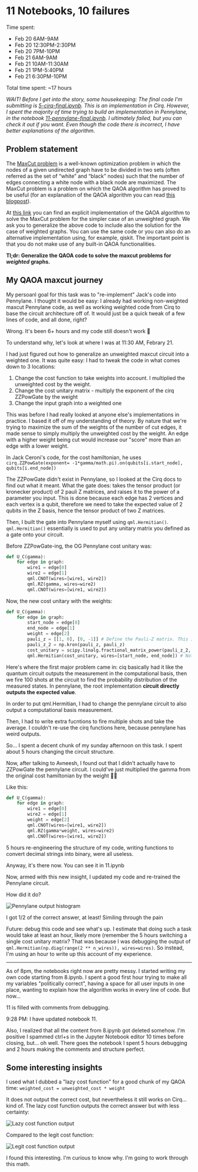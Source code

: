 # 11 Notebooks, 10 failures  
Time spent: 
* Feb 20 6AM-9AM
* Feb 20 12:30PM-2:30PM
* Feb 20 7PM-10PM
* Feb 21 6AM-9AM
* Feb 21 10AM-11:30AM
* Feb 21 1PM-5:40PM
* Feb 21 6:30PM-10PM  

Total time spent:  ~17 hours

*WAIT! Before I get into the story, some housekeeping: The final code I'm submitting is [5-cirq-final.ipynb](/attempts/5-cirq-final.ipynb). This is an implementation in Cirq. However, I spent the majority of time trying to build an implementation in Pennylane, in the notebook [11-pennylane-final.ipynb](/attempts/11-pennylane-final.ipynb). I ultimately failed, but you can check it out if you want. Even though the code there is incorrect, I have better explanations of the algorithm.*

## Problem statement

The [MaxCut problem](https://en.wikipedia.org/wiki/Maximum_cut) is a well-known optimization problem in which the nodes of a given undirected graph have to be divided in two sets (often referred as the set of “white” and “black” nodes) such that the number of edges connecting a white node with a black node are maximized. The MaxCut problem is a problem on which the QAOA algorithm has proved to be useful (for an explanation of the QAOA algorithm you can read [this blogpost](https://www.mustythoughts.com/quantum-approximate-optimization-algorithm-explained)).

At [this link](https://lucaman99.github.io/new_blog/2020/mar16.html) you can find an explicit implementation of the QAOA algorithm to solve the MaxCut problem for the simpler case of an unweighted graph. We ask you to generalize the above code to include also the solution for the case of weighted graphs. You can use the same code or you can also do an alternative implementation using, for example, qiskit. The important point is that you do not make use of any built-in QAOA functionalities.

**Tl;dr: Generalize the QAOA code to solve the maxcut problems for *weighted* graphs.**

## My QAOA maxcut journey 

My persoanl goal for this task was to "re-implement" Jack's code into Pennylane. I thought it would be easy: I already had working non-weighted maxcut Pennylane code, as well as working weighted code from Cirq to base the circuit architecture off of. It would just be a quick tweak of a few lines of code, and all done, right?  

Wrong. It's been 6+ hours and my code still doesn't work :facepalm:  

To understand why, let's look at where I was at 11:30 AM, Febrary 21.  

I had just figured out how to generalize an unweighted maxcut circuit into a weighted one. It was quite easy: I had to tweak the code in what comes down to 3 locations:  
1. Change the cost function to take weights into account. I multiplied the unweighted cost by the weight.
2. Change the cost unitary matrix - multiply the exponent of the cirq ZZPowGate by the weight
3. Change the input graph into a weighted one


This was before I had really looked at anyone else's implementations in practice. I based it off of my understanding of theory. By nature that we're trying to maximize the sum of the weights of the number of cut edges, it made sense to simply multiply the unweighted cost by the weight. An edge with a higher weight being cut would increase our "score" more than an edge with a lower weight. 

In Jack Ceroni's code, for the cost hamiltonian, he uses `cirq.ZZPowGate(exponent= -1*gamma/math.pi).on(qubits[i.start_node], qubits[i.end_node])`

The ZZPowGate didn't exist in Pennylane, so I looked at the Cirq docs to find out what it meant. What the gate does: takes the tensor product (or kronecker product) of 2 pauli Z matrices, and raises it to the power of a parameter you input. This is done because each edge has 2 vertices and each vertex is a qubit, therefore we need to take the expected value of 2 qubits in the Z basis, hence the tensor product of two Z matrices.

Then, I built the gate into Pennylane myself using `qml.Hermitian()`. `qml.Hermitian()` essentially is used to put any unitary matrix you defined as a gate onto your circuit.

Before ZZPowGate-ing, the OG Pennylane cost unitary was:

```python
def U_C(gamma):
    for edge in graph:
        wire1 = edge[0]
        wire2 = edge[1]
        qml.CNOT(wires=[wire1, wire2])
        qml.RZ(gamma, wires=wire2)
        qml.CNOT(wires=[wire1, wire2])
```

Now, the new cost unitary with the weights:

```python
def U_C(gamma):
    for edge in graph:
        start_node = edge[0]
        end_node = edge[1]
        weight = edge[2]
        pauli_z = [[1, 0], [0, -1]] # Define the Pauli-Z matrix. This is because we want to find the expected value of each edge pseudo-measured in the Z basis.
        pauli_z_2 = np.kron(pauli_z, pauli_z) 
        cost_unitary = scipy.linalg.fractional_matrix_power(pauli_z_2, -1*gamma/np.pi) # The unitary gate that will be applied to our circuit
        qml.Hermitian(cost_unitary, wires=[start_node, end_node]) # Note: wires = qubits. Here we are applying the unitary matrix we defined onto the 2 vertices of our edge.
```

Here's where the first major problem came in: ciq basically had it like the quantum circuit outputs the measurement in the computational basis, then we fire 100 shots at the circuit to find the probability distribution of the measured states. In pennylane, the root implementation **circuit directly outputs the expected value**.

In order to put qml.Hermitian, I had to change the pennylane circuit to also output a computational basis measurement.

Then, I had to write extra fucntions to fire multiple shots and take the average. I couldn't re-use the cirq functions here, because pennylane has weird outputs.

So... I spent a decent chunk of my sunday afternoon on this task. I spent about 5 hours changing the circuit structure.

Now, after talking to Avneesh, I found out that I didn't actually have to ZZPowGate the pennylane circuit. I could've just multiplied the gamma from the original cost hamiltonian by the weight 🤦‍♂️ 

Like this:

```python
def U_C(gamma):
    for edge in graph:
        wire1 = edge[0]
        wire2 = edge[1]
        weight = edge[2]
        qml.CNOT(wires=[wire1, wire2])
        qml.RZ(gamma*weight, wires=wire2)
        qml.CNOT(wires=[wire1, wire2])
```

5 hours re-engineering the structure of my code, writing functions to convert decimal strings into binary, were all useless. 

Anyway, it's there now. You can see it in 11.ipynb

Now, armed with this new insight, I updated my code and re-trained the Pennylane circuit. 

How did it do?

![Pennylane output histogram](img/pennylane-output.png "I got 1/2 of the correct answer, at least! Similing through the pain")

I got 1/2 of the correct answer, at least! Similing through the pain


Future: debug this code and see what's up. I estimate that doing such a task would take at least an hour, likely more (remember the 5 hours switching a single cost unitary matrix? That was because I was debugging the output of `qml.Hermitian(np.diag(range(2 ** n_wires)), wires=wires)`. So instead, I'm using an hour to write up this account of my experience. 

---

As of 8pm, the notebooks right now are pretty messy. I started writing my own code starting from 8.ipynb. I spent a good first hour trying to make all my variables "politically correct", having a space for all user inputs in one place, wanting to explain how the algorithm works in every line of code. But now...

11 is filled with comments from debugging. 

9:28 PM: I have updated notebook 11.

Also, I realized that all the content from 8.ipynb got deleted somehow. I'm positive I spammed ctrl+s in the Jupyter Notebook editor 10 times before closing, but... oh well. There goes the notebook I spent 5 hours debugging and 2 hours making the comments and structure perfect.


## Some interesting insights

I used what I dubbed a "lazy cost function" for a good chunk of my QAOA time: `weighted_cost = unweighted_cost * weight`

It does not output the correct cost, but nevertheless it still works on Cirq... kind of. The lazy cost function outputs the correct answer but with less certainty: 

![Lazy cost function output](img/lazy-cost-function-cirq.png)

Compared to the legit cost function: 

![Legit cost function output](img/cirq-output.png)

I found this interesting. I'm curious to know why. I'm going to work through this math.
